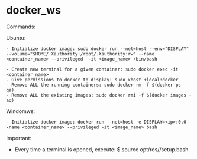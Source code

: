 # docker_ws

Commands:

  Ubuntu:

    - Initialize docker image: sudo docker run --net=host --env="DISPLAY" --volume="$HOME/.Xauthority:/root/.Xauthority:rw" --name <container_name> --privileged  -it <image_name> /bin/bash

    - Create new terminal for a given container: sudo docker exec -it <container_name>
    - Give permissions to docker to display: sudo xhost +local:docker
    - Remove ALL the running containers: sudo docker rm -f $(docker ps -qa)
    - Remove ALL the existing images: sudo docker rmi -f $(docker images -aq)
    
  Windomws:
  
    - Initialize docker image: docker run --net=host -e DISPLAY=<ip>:0.0 --name <container_name> --privileged -it <image_name> bash

Important:

  - Every time a terminal is opened, execute: $ source opt/ros/<ros-distro>/setup.bash
